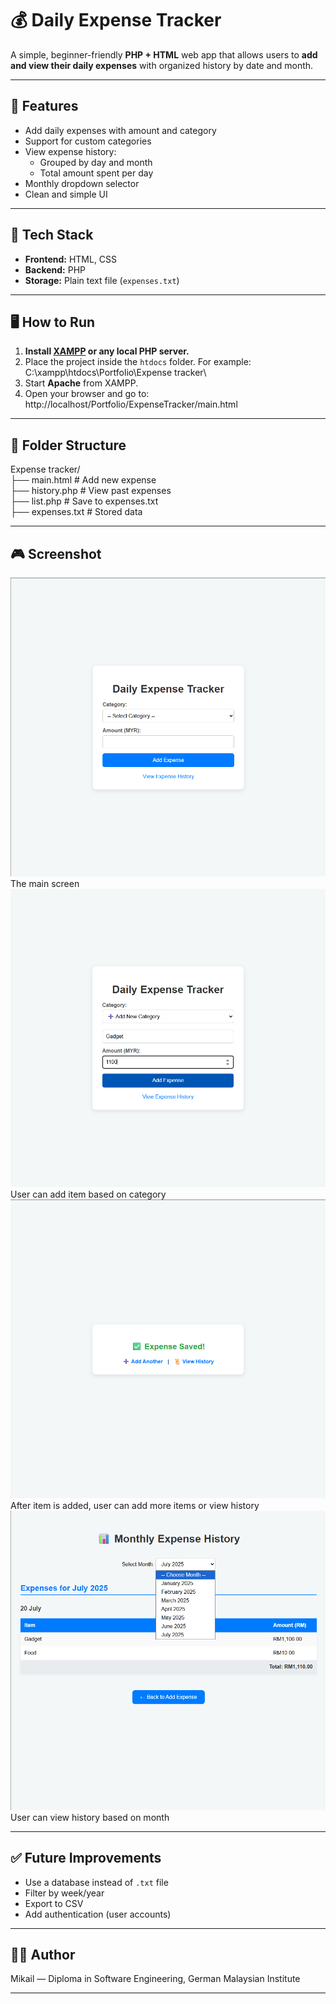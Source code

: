 # 💰 Daily Expense Tracker

A simple, beginner-friendly **PHP + HTML** web app that allows users to **add and view their daily expenses** with organized history by date and month.

---

## 📌 Features

- Add daily expenses with amount and category
- Support for custom categories
- View expense history:
  - Grouped by day and month
  - Total amount spent per day
- Monthly dropdown selector
- Clean and simple UI

---

## 🧩 Tech Stack

- **Frontend:** HTML, CSS
- **Backend:** PHP
- **Storage:** Plain text file (`expenses.txt`)

---

## 🖥️ How to Run

1. **Install [XAMPP](https://www.apachefriends.org/) or any local PHP server.**
2. Place the project inside the `htdocs` folder. For example: C:\xampp\htdocs\Portfolio\Expense tracker\
3. Start **Apache** from XAMPP.
4. Open your browser and go to: http://localhost/Portfolio/ExpenseTracker/main.html

---

## 📂 Folder Structure

Expense tracker/  
├── main.html # Add new expense  
├── history.php # View past expenses  
├── list.php # Save to expenses.txt  
├── expenses.txt # Stored data

---

## 🎮 Screenshot

![Gameplay Screenshot](screenshots/Screenshot1.png)
The main screen  
![Gameplay Screenshot](screenshots/Screenshot2.png)
User can add item based on category  
![Gameplay Screenshot](screenshots/Screenshot3.png)
After item is added, user can add more items or view history  
![Gameplay Screenshot](screenshots/Screenshot5.png)
User can view history based on month

---

## ✅ Future Improvements

- Use a database instead of `.txt` file
- Filter by week/year
- Export to CSV
- Add authentication (user accounts)

---

## 🧑‍💻 Author

Mikail — Diploma in Software Engineering, German Malaysian Institute

---
